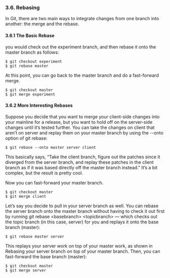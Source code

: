 ### 3.6. Rebasing
In Git, there are two main ways to integrate changes from one branch into another: the merge and the rebase.

#### 3.6.1 The Basic Rebase
you would check out the experiment branch, and then rebase it onto the master branch as follows:
```
$ git checkout experiment
$ git rebase master
```
At this point, you can go back to the master branch and do a fast-forward merge.
```
$ git checkout master
$ git merge experiment
```
#### 3.6.2 More Interesting Rebases
Suppose you decide that you want to merge your client-side changes into your mainline for a release, 
but you want to hold off on the server-side changes until it’s tested further. 
You can take the changes on client that aren’t on server and replay them on your master branch by using the --onto option of git rebase: 

    $ git rebase --onto master server client

This basically says, “Take the client branch, figure out the patches since it diverged from the server branch, and replay these patches in the client branch as if it was based directly off the master branch instead.” It’s a bit complex, but the result is pretty cool.

Now you can fast-forward your master branch.
```
$ git checkout master
$ git merge client
```
Let’s say you decide to pull in your server branch as well. You can rebase the server branch onto the master branch without having to check it out first by running git rebase \<basebranch> \<topicbranch> — which checks out the topic branch (in this case, server) for you and replays it onto the base branch (master):

    $ git rebase master server

This replays your server work on top of your master work, as shown in Rebasing your server branch on top of your master branch.
Then, you can fast-forward the base branch (master):
```
$ git checkout master
$ git merge server
```
